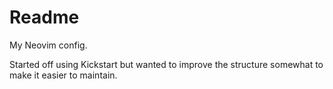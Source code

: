 # Readme

My Neovim config.

Started off using Kickstart but wanted to improve the structure somewhat to make it easier to maintain.
